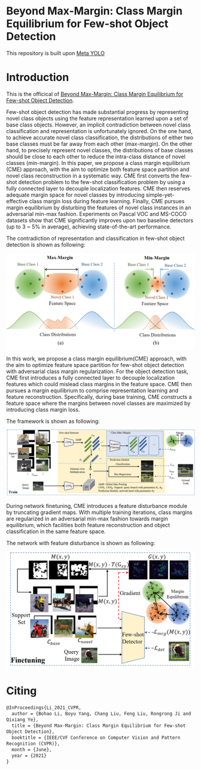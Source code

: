 # Beyond Max-Margin: Class Margin Equilibrium for Few-shot Object Detection

This repository is built upon [Meta YOLO](https://github.com/bingykang/Fewshot_Detection)

# Introduction

This is the officical of [Beyond Max-Margin: Class Margin Equilibrium for Few-shot Object Detection](https://arxiv.org/pdf/2103.04612.pdf).

Few-shot object detection has made substantial progress by representing novel class objects using the feature representation learned upon a set of base class objects.
However, an implicit contradiction between novel class classification and representation is unfortunately ignored.
On the one hand, to achieve accurate novel class classification, the distributions of either two base classes must be far away from each other (max-margin).
On the other hand, to precisely represent novel classes, the distributions of base classes should be close to each other to reduce the intra-class distance of novel classes (min-margin).
In this paper, we propose a class margin equilibrium (CME) approach, with the aim to optimize both feature space partition and novel class reconstruction in a systematic way.
CME first converts the few-shot detection problem to the few-shot classification problem by using a fully connected layer to decouple localization features.
CME then reserves adequate margin space for novel classes by introducing simple-yet-effective class margin loss during feature learning.
Finally, CME pursues margin equilibrium by disturbing the features of novel class instances in an adversarial min-max fashion.
Experiments on Pascal VOC and MS-COCO datasets show that CME significantly improves upon two baseline detectors (up to 3 ~ 5% in average), achieving state-of-the-art performance.

The contradiction of representation and classification in few-shot object detection is shown as following:

![](figures/contradiction.png)

In this work, we propose a class margin equilibrium(CME) approach, with the aim to optimize feature space partition for few-shot object detection with adversarial class margin regularization.
For the object detection task, CME first introduces a fully connected layer to decouple localization features which could mislead class margins in the feature space.
CME then pursues a margin equilibrium to comprise representation learning and feature reconstruction.
Specifically, during base training, CME constructs a feature space where the margins between novel classes are maximized by introducing class margin loss.

The framework is shown as following:

![](figures/framework.png)

During network finetuning, CME introduces a feature disturbance module by truncating gradient maps.
With multiple training iterations, class margins are regularized in an adversarial min-max fashion towards margin equilibrium, which facilities both feature reconstruction and object classification in the same feature space.

The network with feature disturbance is shown as following:

![](figures/feature_disturbance.png)

# Citing

```cite
@InProceedings{Li_2021_CVPR,
  author = {Bohao Li, Boyu Yang, Chang Liu, Feng Liu, Rongrong Ji and Qixiang Ye},
  title = {Beyond Max-Margin: Class Margin Equilibrium for Few-shot Object Detection},
  booktitle = {IEEE/CVF Conference on Computer Vision and Pattern Recognition (CVPR)},
  month = {June},
  year = {2021}
}
```
